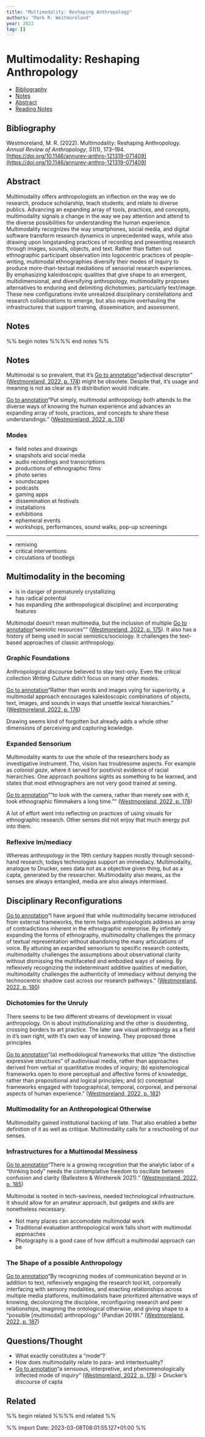 ```yaml
---
title: "Multimodality: Reshaping Anthropology"
authors: "Mark R. Westmoreland"
year: 2022
tag: []
---
```

# Multimodality: Reshaping Anthropology

- [Bibliography](#bibliography)
- [Notes](#notes)
- [Abstract](#abstract)
- [Reading Notes](#reading-notes)

## Bibliography
Westmoreland, M. R. (2022). Multimodality: Reshaping Anthropology. _Annual Review of Anthropology_, _51_(1), 173–194. [https://doi.org/10.1146/annurev-anthro-121319-071409](https://doi.org/10.1146/annurev-anthro-121319-071409)

## Abstract
Multimodality offers anthropologists an inflection on the way we do research, produce scholarship, teach students, and relate to diverse publics. Advancing an expanding array of tools, practices, and concepts, multimodality signals a change in the way we pay attention and attend to the diverse possibilities for understanding the human experience. Multimodality recognizes the way smartphones, social media, and digital software transform research dynamics in unprecedented ways, while also drawing upon longstanding practices of recording and presenting research through images, sounds, objects, and text. Rather than flatten out ethnographic participant observation into logocentric practices of people-writing, multimodal ethnographies diversify their modes of inquiry to produce more-than-textual mediations of sensorial research experiences. By emphasizing kaleidoscopic qualities that give shape to an emergent, multidimensional, and diversifying anthropology, multimodality proposes alternatives to enduring and delimiting dichotomies, particularly text/image. These new configurations invite unrealized disciplinary constellations and research collaborations to emerge, but also require overhauling the infrastructures that support training, dissemination, and assessment.

## Notes
%% begin notes %%%% end notes %%
## Notes

Multimodal is so prevalent, that it’s [Go to annotation](zotero://open-pdf/library/items/M5ZAFNMN?page=174&annotation=INXTFE4W)“adjectival descriptor” ([Westmoreland, 2022, p. 174](zotero://select/library/items/QU2BQTWD)) might be obsolete. Despite that, it’s usage and meaning is not as clear as it’s distribution would indicate.

[Go to annotation](zotero://open-pdf/library/items/M5ZAFNMN?page=174&annotation=U9RXS3AW)“Put simply, multimodal anthropology both attends to the diverse ways of knowing the human experience and advances an expanding array of tools, practices, and concepts to share these understandings.” ([Westmoreland, 2022, p. 174](zotero://select/library/items/QU2BQTWD))

### Modes

-   field notes and drawings
-   snapshots and social media
-   audio recordings and transcriptions
-   productions of ethnographic films
-   photo series
-   soundscapes
-   podcasts
-   gaming apps
-   dissemination at festivals
-   installations
-   exhibitions
-   ephemeral events
-   workshops, performances, sound walks, pop-up screenings

---

-   remixing
-   critical interventions
-   circulations of bootlegs

## Multimodality in the becoming

-   is in danger of prematurely crystallizing
-   has radical potential
-   has expanding (the anthropological discipline) and incorporating features

Multimodal doesn’t mean multimedia, but the inclusion of multiple [Go to annotation](zotero://open-pdf/library/items/M5ZAFNMN?page=175&annotation=undefined)“semiotic resources”” ([Westmoreland, 2022, p. 175](zotero://select/library/items/QU2BQTWD)). It also has a history of being used in social semiotics/sociology. It challenges the text-based approaches of classic anthropology.

### Graphic Foundations

Anthropological discourse believed to stay text-only. Even the critical collection _Writing Culture_ didn’t focus on many other modes.

[Go to annotation](zotero://open-pdf/library/items/M5ZAFNMN?page=176&annotation=YN3XDWJG)“Rather than words and images vying for superiority, a multimodal approach encourages kaleidoscopic combinations of objects, text, images, and sounds in ways that unsettle lexical hierarchies.” ([Westmoreland, 2022, p. 176](zotero://select/library/items/QU2BQTWD))

Drawing seems kind of forgotten but already adds a whole other dimensions of perceiving and capturing kowledge.

### Expanded Sensorium

Multimodality wants to use the whole of the researchers body as investigative instrument. Tho, vision has troublesome aspects. For example as _colonial gaze_, where it served for positivist evidence of racial hierarchies. One approach positions sights as something to be learned, and states that most ethnographers are not very good trained at seeing.

[Go to annotation](zotero://open-pdf/library/items/M5ZAFNMN?page=178&annotation=J3S4G2T9)““to look with the camera, rather than merely see with it, took ethnographic filmmakers a long time.”” ([Westmoreland, 2022, p. 178](zotero://select/library/items/QU2BQTWD))

A lot of effort went into reflecting on practices of using visuals for ethnographic research. Other senses did not enjoy that much energy put into them.

### Reflexive Im/mediacy

Whereas anthropology in the 19th century happen mostly through second-hand research, todays technologies support an immediacy. Multimodality, analogue to Drucker, sees data not as a objective given thing, but as a capta, generated by the researcher. Multimodality also means, as the senses are always entangled, media are also always intermixed.

## Disciplinary Reconfigurations

[Go to annotation](zotero://open-pdf/library/items/M5ZAFNMN?page=180&annotation=LCANZD65)“I have argued that while multimodality became introduced from external frameworks, the term helps anthropologists address an array of contradictions inherent in the ethnographic enterprise. By infinitely expanding the forms of ethnography, multimodality challenges the primacy of textual representation without abandoning the many articulations of voice. By attuning an expanded sensorium to specific research contexts, multimodality challenges the assumptions about observational clarity without dismissing the multifaceted and embodied ways of seeing. By reflexively recognizing the indeterminant additive qualities of mediation, multimodality challenges the authenticity of immediacy without denying the technocentric shadow cast across our research pathways.” ([Westmoreland, 2022, p. 180](zotero://select/library/items/QU2BQTWD))

### Dichotomies for the Unruly

There seems to be two different streams of development in visual anthropology. On is about institutionalizing and the other is dissidenting, crossing borders to art practice. The later saw visual anthropolgy as a field in it’s own right, with it’s own way of knowing. They proposed three principles

[Go to annotation](zotero://open-pdf/library/items/M5ZAFNMN?page=182&annotation=78UZPYJK)“(a) methodological frameworks that utilize “the distinctive expressive structures” of audiovisual media, rather than approaches derived from verbal or quantitative modes of inquiry; (b) epistemological frameworks open to more perceptual and affective forms of knowledge, rather than propositional and logical principles; and (c) conceptual frameworks engaged with topographical, temporal, corporeal, and personal aspects of human experience.” ([Westmoreland, 2022, p. 182](zotero://select/library/items/QU2BQTWD))

### Multimodality for an Anthropological Otherwise

Multimodality gained institutional backing of late. That also enabled a better definition of it as well as critique. Multimodality calls for a reschooling of our senses.

### Infrastructures for a Multimodal Messiness

[Go to annotation](zotero://open-pdf/library/items/M5ZAFNMN?page=185&annotation=BVQ7LBZD)“There is a growing recognition that the analytic labor of a “thinking body” needs the contemplative freedom to oscillate between confusion and clarity (Ballestero & Winthereik 2021).” ([Westmoreland, 2022, p. 185](zotero://select/library/items/QU2BQTWD))

Multimodal is rooted in tech-saviness, needed technological infrastructure. It should allow for an amateur approach, but gadgets and skills are nonetheless necessary.

-   Not many places can accomodate multimodal work
-   Traditional evaluation anthropological work falls short with multimodal approaches
-   Photography is a good case of how difficult a multimodal approach can be

### The Shape of a possible Anthropology

[Go to annotation](zotero://open-pdf/library/items/M5ZAFNMN?page=187&annotation=G8N6V4LY)“By recognizing modes of communication beyond or in addition to text, reflexively engaging the research tool kit, corporeally interfacing with sensory modalities, and enacting relationships across multiple media platforms, multimodalists have prioritized alternative ways of knowing, decolonizing the discipline, reconfiguring research and peer relationships, imagining the ontological otherwise, and giving shape to a “possible [multimodal] anthropology” (Pandian 2019).” ([Westmoreland, 2022, p. 187](zotero://select/library/items/QU2BQTWD))

## Questions/Thought

-   What exactly constitutes a “mode”?
-   How does multimodality relate to para- and intertextuality?
-   [Go to annotation](zotero://open-pdf/library/items/M5ZAFNMN?page=178&annotation=4BSH33XG)“a sensuous, interpretive, and phenomenologically inflected mode of inquiry” ([Westmoreland, 2022, p. 178](zotero://select/library/items/QU2BQTWD)) > Drucker’s discourse of capta

## Related
%% begin related %%%% end related %%

%% Import Date: 2023-03-08T08:01:55.127+01:00 %%
